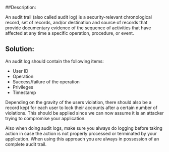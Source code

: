 ##Description:

An audit trail (also called audit log) is a security-relevant chronological record,
set of records, and/or destination and source of records that provide documentary
evidence of the sequence of activities that have affected at any time a specific operation,
procedure, or event.

## Solution:

An audit log should contain the following items:

- User ID
- Operation
- Success/failure of the operation
- Privileges
- Timestamp

Depending on the gravity of the users violation, there should also be a record kept for
each user to lock their accounts after a certain number of violations. This should be
applied since we can now assume it is an attacker trying to compromise your application.

Also when doing audit logs, make sure you always do logging before taking action in case the
action is not properly processed or terminated by your application. When using this
approach you are always in possession of an complete audit trail.
